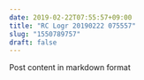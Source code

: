 ```yaml
---
date: 2019-02-22T07:55:57+09:00
title: "RC Logr 20190222 075557"
slug: "1550789757"
draft: false
---
```


Post content in markdown format
